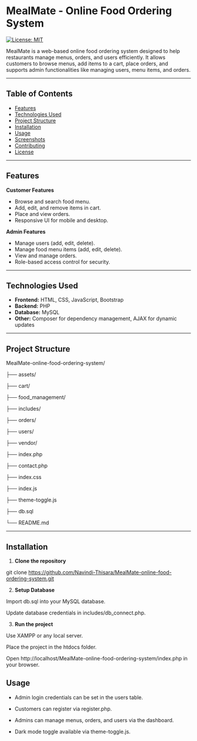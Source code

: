 # MealMate - Online Food Ordering System

[![License: MIT](https://img.shields.io/badge/License-MIT-yellow.svg)](https://opensource.org/licenses/MIT)

MealMate is a web-based online food ordering system designed to help restaurants manage menus, orders, and users efficiently. It allows customers to browse menus, add items to a cart, place orders, and supports admin functionalities like managing users, menu items, and orders.

---

## Table of Contents
- [Features](#features)
- [Technologies Used](#technologies-used)
- [Project Structure](#project-structure)
- [Installation](#installation)
- [Usage](#usage)
- [Screenshots](#screenshots)
- [Contributing](#contributing)
- [License](#license)

---

## Features

**Customer Features**
- Browse and search food menu.
- Add, edit, and remove items in cart.
- Place and view orders.
- Responsive UI for mobile and desktop.

**Admin Features**
- Manage users (add, edit, delete).
- Manage food menu items (add, edit, delete).
- View and manage orders.
- Role-based access control for security.

---

## Technologies Used
- **Frontend:** HTML, CSS, JavaScript, Bootstrap
- **Backend:** PHP
- **Database:** MySQL
- **Other:** Composer for dependency management, AJAX for dynamic updates

---

## Project Structure

MealMate-online-food-ordering-system/

├── assets/

├── cart/

├── food_management/

├── includes/

├── orders/

├── users/

├── vendor/

├── index.php

├── contact.php

├── index.css

├── index.js

├── theme-toggle.js

├── db.sql

└── README.md

---

## Installation

1. **Clone the repository**

git clone https://github.com/Navindi-Thisara/MealMate-online-food-ordering-system.git

2. **Setup Database**

Import db.sql into your MySQL database.

Update database credentials in includes/db_connect.php.

3. **Run the project**

Use XAMPP or any local server.

Place the project in the htdocs folder.

Open http://localhost/MealMate-online-food-ordering-system/index.php in your browser.

## Usage

- Admin login credentials can be set in the users table.

- Customers can register via register.php.

- Admins can manage menus, orders, and users via the dashboard.

- Dark mode toggle available via theme-toggle.js.
